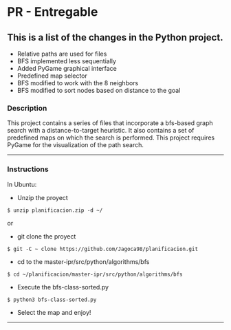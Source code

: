 # PR - Entregable

## This is a list of the changes in the Python project.
- Relative paths are used for files
- BFS implemented less sequentially 
- Added PyGame graphical interface
- Predefined map selector
- BFS modified to work with the 8 neighbors
- BFS modified to sort nodes based on distance to the goal

### Description

This project contains a series of files that incorporate a bfs-based graph search with a distance-to-target heuristic. It also contains a set of predefined maps on which the search is performed. This project requires PyGame for the visualization of the path search. 

-------------
### Instructions

In Ubuntu:

- Unzip the proyect

```
$ unzip planificacion.zip -d ~/
```

or

- git clone the proyect

```
$ git -C ~ clone https://github.com/Jagoca98/planificacion.git
```

- cd to the master-ipr/src/python/algorithms/bfs

```
$ cd ~/planificacion/master-ipr/src/python/algorithms/bfs
```

- Execute the bfs-class-sorted.py

```
$ python3 bfs-class-sorted.py
```

- Select the map and enjoy!

----------  